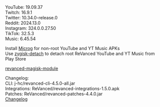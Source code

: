 YouTube: 19.09.37  
Twitch: 16.9.1  
Twitter: 10.34.0-release.0  
Reddit: 2024.13.0  
Instagram: 324.0.0.27.50  
TikTok: 32.5.3  
Music: 6.45.54  

Install [Microg](https://github.com/ReVanced/GmsCore/releases) for non-root YouTube and YT Music APKs  
Use [zygisk-detach](https://github.com/j-hc/zygisk-detach) to detach root ReVanced YouTube and YT Music from Play Store  

[revanced-magisk-module](https://github.com/j-hc/revanced-magisk-module)  

Changelog:  
CLI: j-hc/revanced-cli-4.5.0-all.jar  
Integrations: ReVanced/revanced-integrations-1.5.0.apk  
Patches: ReVanced/revanced-patches-4.4.0.jar  
[Changelog](https://github.com/ReVanced/revanced-patches/releases/tag/v4.4.0)  
